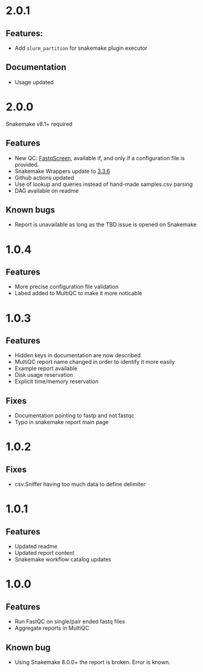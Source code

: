 # 2.0.1

## Features:

* Add `slurm_partition` for snakemake plugin executor

## Documentation

* Usage updated

# 2.0.0

Snakemake v8.1+ required

## Features

* New QC: [FastqScreen](https://snakemake-wrappers.readthedocs.io/en/stable/wrappers/fastq_screen.html), available if, and only if a configuration file is provided.
* Snakemake Wrappers update to [3.3.6](https://snakemake-wrappers.readthedocs.io/en/v3.3.6/changelog.html)
* Github actions updated
* Use of lookup and queries instead of hand-made samples.csv parsing
* DAG available on readme

## Known bugs

* Report is unavailable as long as the TBD issue is opened on Snakemake


# 1.0.4

## Features

* More precise configuration file validation
* Labed added to MultiQC to make it more noticable

# 1.0.3

## Features

* Hidden keys in documentation are now described
* MultiQC report name changed in order to identify it more easily
* Example report available
* Disk usage reservation
* Explicit time/memory reservation

## Fixes

* Documentation pointing to fastp and not fastqc
* Typo in snakemake report main page

# 1.0.2

## Fixes

* csv.Sniffer having too much data to define delimiter

# 1.0.1

## Features

* Updated readme
* Updated report content
* Snakemake workflow catalog updates

# 1.0.0

## Features

* Run FastQC on single/pair ended fastq files
* Aggregate reports in MultiQC

## Known bug

* Using Snakemake 8.0.0+ the report is broken. Error is known.